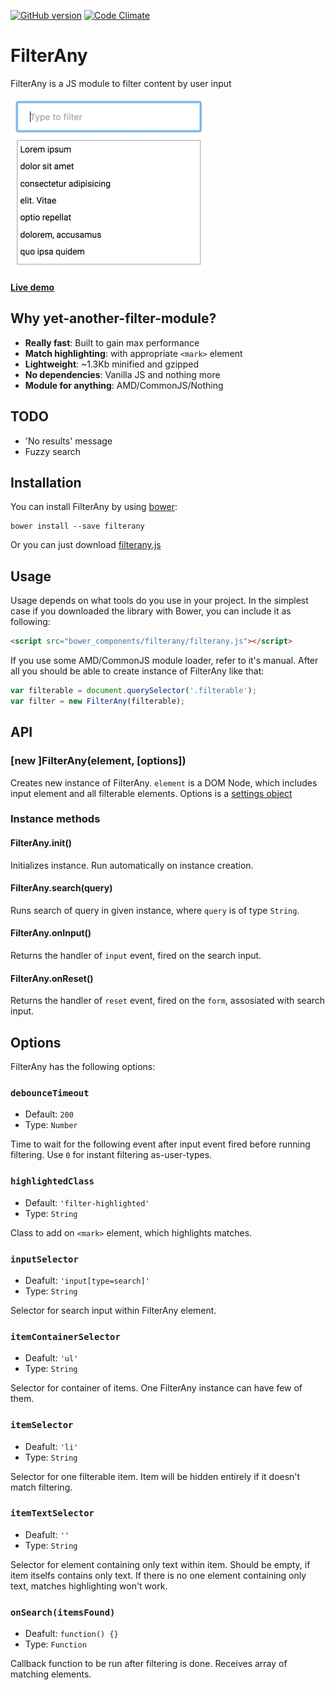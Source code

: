 [![GitHub version](https://badge.fury.io/gh/thirabrtnk%2Ffilterany.svg)](https://badge.fury.io/gh/thirabrtnk%2Ffilterany) [![Code Climate](https://codeclimate.com/github/ThiRaBrTNK/filterany/badges/gpa.svg)](https://codeclimate.com/github/ThiRaBrTNK/filterany)
# FilterAny

FilterAny is a JS module to filter content by user input

![Demo](demo.gif)

[**Live demo**](https://thirabrtnk.github.io/filterany/)

## Why yet-another-filter-module?

- **Really fast**: Built to gain max performance
- **Match highlighting**: with appropriate `<mark>` element
- **Lightweight**: ~1.3Kb minified and gzipped
- **No dependencies**: Vanilla JS and nothing more
- **Module for anything**: AMD/CommonJS/Nothing

## TODO

- 'No results' message
- Fuzzy search

## Installation

You can install FilterAny by using [bower](http://bower.io):
```
bower install --save filterany
```
Or you can just download [filterany.js](https://raw.githubusercontent.com/ThiRaBrTNK/filterany/master/filterany.js)

## Usage

Usage depends on what tools do you use in your project. In the simplest case if you downloaded the library with Bower, you can include it as following:                                    
```html
<script src="bower_components/filterany/filterany.js"></script>
```
If you use some AMD/CommonJS module loader, refer to it's manual.
After all you should be able to create instance of FilterAny like that:
```js
var filterable = document.querySelector('.filterable');
var filter = new FilterAny(filterable);
```

## API

### [new ]FilterAny(element, [options])

Creates new instance of FilterAny. `element` is a DOM Node, which includes input element and all filterable elements.
Options is a [settings object](#options)

### Instance methods

#### FilterAny.init()

Initializes instance. Run automatically on instance creation.

#### FilterAny.search(query)

Runs search of query in given instance, where `query` is of type `String`.

#### FilterAny.onInput()

Returns the handler of `input` event, fired on the search input.

#### FilterAny.onReset()

Returns the handler of `reset` event, fired on the `form`, assosiated with search input.

## Options

FilterAny has the following options:

### `debounceTimeout`

* Default: `200`
* Type: `Number`

Time to wait for the following event after input event fired before running filtering. Use `0` for instant filtering as-user-types.

### `highlightedClass`

* Default: `'filter-highlighted'`
* Type: `String`

Class to add on `<mark>` element, which highlights matches.

### `inputSelector`

* Deafult: `'input[type=search]'`
* Type: `String`

Selector for search input within FilterAny element.

### `itemContainerSelector`

* Deafult: `'ul'`
* Type: `String`

Selector for container of items. One FilterAny instance can have few of them.

### `itemSelector`

* Deafult: `'li'`
* Type: `String`

Selector for one filterable item. Item will be hidden entirely if it doesn't match filtering.

### `itemTextSelector`

* Deafult: `''`
* Type: `String`

Selector for element containing only text within item. Should be empty, if item itselfs contains only text.
If there is no one element containing only text, matches highlighting won't work.

### `onSearch(itemsFound)`

* Deafult: `function() {}`
* Type: `Function`

Callback function to be run after filtering is done. Receives array of matching elements.
